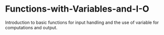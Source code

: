 # Functions-with-Variables-and-I-O
Introduction to basic functions for input handling and the use of variable for computations and output. 
